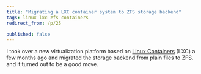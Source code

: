 ```yaml
---
title: "Migrating a LXC container system to ZFS storage backend"
tags: linux lxc zfs containers
redirect_from: /p/25

published: false
---
```


I took over a new virtualization platform based on [Linux Containers][lxc] (LXC) a few months ago and migrated the storage backend from plain files to ZFS. and it turned out to be a good move.


[lxc]: https://linuxcontainers.org/
